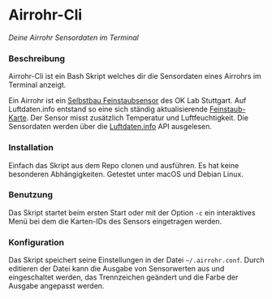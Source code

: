 # Airrohr-Cli
*Deine Airrohr Sensordaten im Terminal*

### Beschreibung
Airrohr-Cli ist ein Bash Skript welches dir die Sensordaten eines Airrohrs im Terminal anzeigt.

Ein Airrohr ist ein [Selbstbau Feinstaubsensor](http://luftdaten.info/feinstaubsensor-bauen/) des OK Lab Stuttgart. Auf Luftdaten.info entstand so eine sich ständig aktualisierende [Feinstaub-Karte](http://deutschland.maps.luftdaten.info). Der Sensor misst zusätzlich Temperatur und Luftfeuchtigkeit. Die Sensordaten werden über die [Luftdaten.info](http://luftdaten.info) API ausgelesen. 
### Installation
Einfach das Skript aus dem Repo clonen und ausführen. Es hat keine besonderen Abhängigkeiten. Getestet unter macOS und Debian Linux.
### Benutzung
Das Skript startet beim ersten Start oder mit der Option `-c` ein interaktives Menü bei dem die Karten-IDs des Sensors eingetragen werden.
### Konfiguration
Das Skript speichert seine Einstellungen in der Datei `~/.airrohr.conf`. Durch editieren der Datei kann die Ausgabe von Sensorwerten aus und eingeschaltet werden, das Trennzeichen geändert und die Farbe der Ausgabe angepasst werden.
